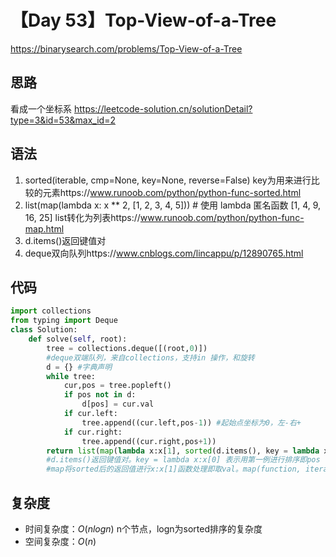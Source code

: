 # 【Day 53】Top-View-of-a-Tree
https://binarysearch.com/problems/Top-View-of-a-Tree
## 思路
看成一个坐标系
https://leetcode-solution.cn/solutionDetail?type=3&id=53&max_id=2
## 语法
1. sorted(iterable, cmp=None, key=None, reverse=False)
   key为用来进行比较的元素https://www.runoob.com/python/python-func-sorted.html
2. list(map(lambda x: x ** 2, [1, 2, 3, 4, 5]))   # 使用 lambda 匿名函数
   [1, 4, 9, 16, 25]
   list转化为列表https://www.runoob.com/python/python-func-map.html
3. d.items()返回键值对
4. deque双向队列https://www.cnblogs.com/lincappu/p/12890765.html
## 代码
```python
import collections
from typing import Deque
class Solution:
    def solve(self, root):
        tree = collections.deque([(root,0)])
        #deque双端队列，来自collections，支持in 操作，和旋转
        d = {} #字典声明
        while tree:
            cur,pos = tree.popleft()
            if pos not in d:
                d[pos] = cur.val
            if cur.left:
                tree.append((cur.left,pos-1)) #起始点坐标为0，左-右+
            if cur.right:
                tree.append((cur.right,pos+1))
        return list(map(lambda x:x[1], sorted(d.items(), key = lambda x:x[0])))
        #d.items()返回键值对。key = lambda x:x[0] 表示用第一例进行排序即pos
        #map将sorted后的返回值进行x:x[1]函数处理即取val。map(function, iterable, ...)iterable中每一个元素都掉用function
```
## 复杂度

- 时间复杂度：$O(nlogn)$ n个节点，logn为sorted排序的复杂度
- 空间复杂度：$O(n)$

            